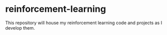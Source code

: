 # reinforcement-learning
This repository will house my reinforcement learning code and projects as I develop them.
